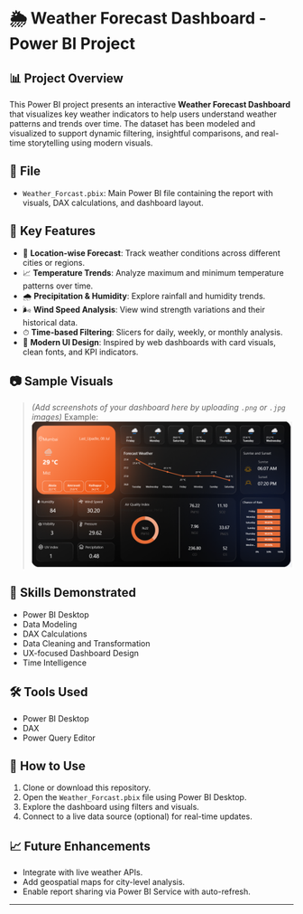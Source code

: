 # 🌦 Weather Forecast Dashboard - Power BI Project

## 📊 Project Overview

This Power BI project presents an interactive **Weather Forecast Dashboard** that visualizes key weather indicators to help users understand weather patterns and trends over time. The dataset has been modeled and visualized to support dynamic filtering, insightful comparisons, and real-time storytelling using modern visuals.

## 📁 File

* `Weather_Forcast.pbix`: Main Power BI file containing the report with visuals, DAX calculations, and dashboard layout.

## 📌 Key Features

* 📍 **Location-wise Forecast**: Track weather conditions across different cities or regions.
* 📈 **Temperature Trends**: Analyze maximum and minimum temperature patterns over time.
* 🌧 **Precipitation & Humidity**: Explore rainfall and humidity trends.
* 🌬 **Wind Speed Analysis**: View wind strength variations and their historical data.
* ⏱ **Time-based Filtering**: Slicers for daily, weekly, or monthly analysis.
* 📱 **Modern UI Design**: Inspired by web dashboards with card visuals, clean fonts, and KPI indicators.

## 📷 Sample Visuals

> *(Add screenshots of your dashboard here by uploading `.png` or `.jpg` images)*
> Example:
> ![Dashboard Preview](images/dashboard_preview.png)

## 🧠 Skills Demonstrated

* Power BI Desktop
* Data Modeling
* DAX Calculations
* Data Cleaning and Transformation
* UX-focused Dashboard Design
* Time Intelligence

## 🛠 Tools Used

* Power BI Desktop
* DAX
* Power Query Editor

## 🧾 How to Use

1. Clone or download this repository.
2. Open the `Weather_Forcast.pbix` file using Power BI Desktop.
3. Explore the dashboard using filters and visuals.
4. Connect to a live data source (optional) for real-time updates.

## 📈 Future Enhancements

* Integrate with live weather APIs.
* Add geospatial maps for city-level analysis.
* Enable report sharing via Power BI Service with auto-refresh.


---

